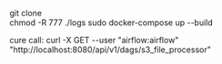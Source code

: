 git clone <url>  
chmod -R 777 ./logs
sudo docker-compose up --build

  
 cure call: curl -X GET --user "airflow:airflow" "http://localhost:8080/api/v1/dags/s3_file_processor"
